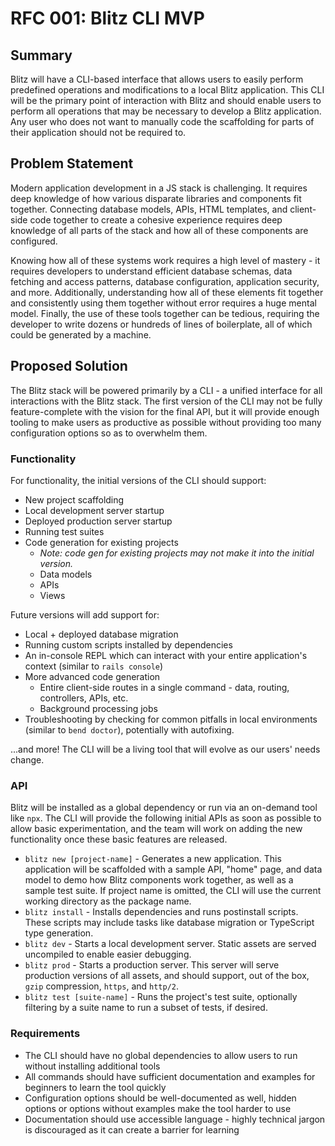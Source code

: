# RFC 001: Blitz CLI MVP

## Summary

Blitz will have a CLI-based interface that allows users to easily perform predefined operations and modifications to a local Blitz application. This CLI will be the primary point of interaction with Blitz and should enable users to perform all operations that may be necessary to develop a Blitz application. Any user who does not want to manually code the scaffolding for parts of their application should not be required to.

## Problem Statement

Modern application development in a JS stack is challenging. It requires deep knowledge of how various disparate libraries and components fit together. Connecting database models, APIs, HTML templates, and client-side code together to create a cohesive experience requires deep knowledge of all parts of the stack and how all of these components are configured.

Knowing how all of these systems work requires a high level of mastery - it requires developers to understand efficient database schemas, data fetching and access patterns, database configuration, application security, and more. Additionally, understanding how all of these elements fit together and consistently using them together without error requires a huge mental model. Finally, the use of these tools together can be tedious, requiring the developer to write dozens or hundreds of lines of boilerplate, all of which could be generated by a machine.

## Proposed Solution

The Blitz stack will be powered primarily by a CLI - a unified interface for all interactions with the Blitz stack. The first version of the CLI may not be fully feature-complete with the vision for the final API, but it will provide enough tooling to make users as productive as possible without providing too many configuration options so as to overwhelm them.

### Functionality

For functionality, the initial versions of the CLI should support:

- New project scaffolding
- Local development server startup
- Deployed production server startup
- Running test suites
- Code generation for existing projects
  - _Note: code gen for existing projects may not make it into the initial version._
  - Data models
  - APIs
  - Views

Future versions will add support for:

- Local + deployed database migration
- Running custom scripts installed by dependencies
- An in-console REPL which can interact with your entire application's context (similar to `rails console`)
- More advanced code generation
  - Entire client-side routes in a single command - data, routing, controllers, APIs, etc.
  - Background processing jobs
- Troubleshooting by checking for common pitfalls in local environments (similar to `bend doctor`), potentially with autofixing.

...and more! The CLI will be a living tool that will evolve as our users' needs change.

### API

Blitz will be installed as a global dependency or run via an on-demand tool like `npx`. The CLI will provide the following initial APIs as soon as possible to allow basic experimentation, and the team will work on adding the new functionality once these basic features are released.

- `blitz new [project-name]` - Generates a new application. This application will be scaffolded with a sample API, "home" page, and data model to demo how Blitz components work together, as well as a sample test suite. If project name is omitted, the CLI will use the current working directory as the package name.
- `blitz install` - Installs dependencies and runs postinstall scripts. These scripts may include tasks like database migration or TypeScript type generation.
- `blitz dev` - Starts a local development server. Static assets are served uncompiled to enable easier debugging.
- `blitz prod` - Starts a production server. This server will serve production versions of all assets, and should support, out of the box, `gzip` compression, `https`, and `http/2`.
- `blitz test [suite-name]` - Runs the project's test suite, optionally filtering by a suite name to run a subset of tests, if desired.

### Requirements

- The CLI should have no global dependencies to allow users to run without installing additional tools
- All commands should have sufficient documentation and examples for beginners to learn the tool quickly
- Configuration options should be well-documented as well, hidden options or options without examples make the tool harder to use
- Documentation should use accessible language - highly technical jargon is discouraged as it can create a barrier for learning

